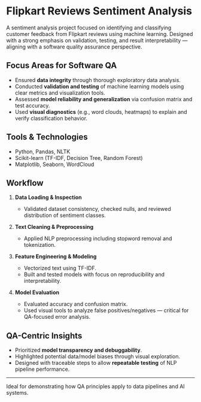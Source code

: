 # Flipkart Reviews Sentiment Analysis

A sentiment analysis project focused on identifying and classifying customer feedback from Flipkart reviews using machine learning. Designed with a strong emphasis on validation, testing, and result interpretability — aligning with a software quality assurance perspective.

##   Focus Areas for Software QA
- Ensured **data integrity** through thorough exploratory data analysis.
- Conducted **validation and testing** of machine learning models using clear metrics and visualization tools.
- Assessed **model reliability and generalization** via confusion matrix and test accuracy.
- Used **visual diagnostics** (e.g., word clouds, heatmaps) to explain and verify classification behavior.

##   Tools & Technologies
- Python, Pandas, NLTK
- Scikit-learn (TF-IDF, Decision Tree, Random Forest)
- Matplotlib, Seaborn, WordCloud

##   Workflow
1. **Data Loading & Inspection**
   - Validated dataset consistency, checked nulls, and reviewed distribution of sentiment classes.

2. **Text Cleaning & Preprocessing**
   - Applied NLP preprocessing including stopword removal and tokenization.

3. **Feature Engineering & Modeling**
   - Vectorized text using TF-IDF.
   - Built and tested models with focus on reproducibility and interpretability.

4. **Model Evaluation**
   - Evaluated accuracy and confusion matrix.
   - Used visual tools to analyze false positives/negatives — critical for QA-focused error analysis.

##  QA-Centric Insights
- Prioritized **model transparency and debuggability**.
- Highlighted potential data/model biases through visual exploration.
- Designed with traceable steps to allow **repeatable testing** of NLP pipeline performance.

---

 Ideal for demonstrating how QA principles apply to data pipelines and AI systems.
